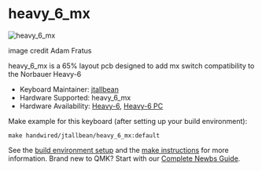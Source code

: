 # heavy_6_mx

![heavy_6_mx](https://i.imgur.com/7jKpHvc.jpg)

image credit Adam Fratus  

heavy_6_mx is a 65% layout pcb designed to add mx switch compatibility to the Norbauer Heavy-6

* Keyboard Maintainer: [jtallbean](https://github.com/yourusername)
* Hardware Supported: heavy_6_mx
* Hardware Availability: [Heavy-6](https://shop.norbauer.com/products/heavy-6), [Heavy-6 PC](https://shop.norbauer.com/products/heavy-6-urbi-et-orbi-edition)

Make example for this keyboard (after setting up your build environment):

    make handwired/jtallbean/heavy_6_mx:default

See the [build environment setup](https://docs.qmk.fm/#/getting_started_build_tools) and the [make instructions](https://docs.qmk.fm/#/getting_started_make_guide) for more information. Brand new to QMK? Start with our [Complete Newbs Guide](https://docs.qmk.fm/#/newbs).
